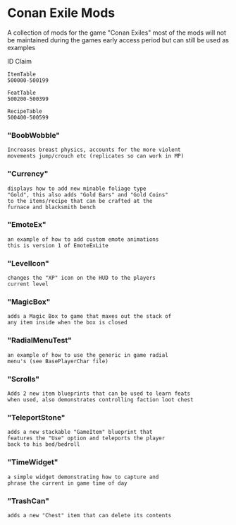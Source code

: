 # Conan Exile Mods

A collection of mods for the game "Conan Exiles"
most of the mods will not be maintained during 
the games early access period but can still be 
used as examples

ID Claim

	ItemTable
	500000-500199

	FeatTable
	500200-500399

	RecipeTable
	500400-500599


### "BoobWobble"
```
Increases breast physics, accounts for the more violent 
movements jump/crouch etc (replicates so can work in MP)
```

### "Currency" 
```
displays how to add new minable foliage type 
"Gold", this also adds "Gold Bars" and "Gold Coins" 
to the items/recipe that can be crafted at the
furnace and blacksmith bench
```

### "EmoteEx"
```
an example of how to add custom emote animations
this is version 1 of EmoteExLite
```

### "LevelIcon"
```
changes the "XP" icon on the HUD to the players
current level
```

### "MagicBox"
```
adds a Magic Box to game that maxes out the stack of
any item inside when the box is closed
```

### "RadialMenuTest"
```
an example of how to use the generic in game radial
menu's (see BasePlayerChar file)
```

### "Scrolls" 
```
Adds 2 new item blueprints that can be used to learn feats
when used, also demonstrates controlling faction loot chest
```

### "TeleportStone"
```
adds a new stackable "GameItem" blueprint that
features the "Use" option and teleports the player
back to his bed/bedroll
```

### "TimeWidget"
```
a simple widget demonstrating how to capture and
phrase the current in game time of day
```

### "TrashCan"
```
adds a new "Chest" item that can delete its contents
```
